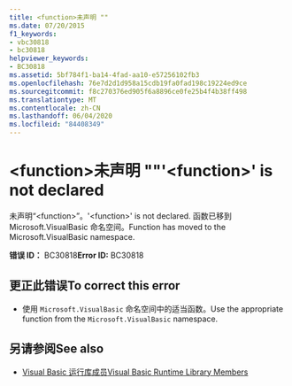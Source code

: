 ```yaml
---
title: <function>未声明 ""
ms.date: 07/20/2015
f1_keywords:
- vbc30818
- bc30818
helpviewer_keywords:
- BC30818
ms.assetid: 5bf784f1-ba14-4fad-aa10-e57256102fb3
ms.openlocfilehash: 76e7d2d1d958a15cdb19fa0fad198c19224ed9ce
ms.sourcegitcommit: f8c270376ed905f6a8896ce0fe25b4f4b38ff498
ms.translationtype: MT
ms.contentlocale: zh-CN
ms.lasthandoff: 06/04/2020
ms.locfileid: "84408349"
---
```

# <a name="function-is-not-declared"></a><span data-ttu-id="054a0-102">\<function>未声明 ""</span><span class="sxs-lookup"><span data-stu-id="054a0-102">'\<function>' is not declared</span></span>
<span data-ttu-id="054a0-103">未声明“\<function>”。</span><span class="sxs-lookup"><span data-stu-id="054a0-103">'\<function>' is not declared.</span></span> <span data-ttu-id="054a0-104">函数已移到 Microsoft.VisualBasic 命名空间。</span><span class="sxs-lookup"><span data-stu-id="054a0-104">Function has moved to the Microsoft.VisualBasic namespace.</span></span>  
  
 <span data-ttu-id="054a0-105">**错误 ID：** BC30818</span><span class="sxs-lookup"><span data-stu-id="054a0-105">**Error ID:** BC30818</span></span>  
  
## <a name="to-correct-this-error"></a><span data-ttu-id="054a0-106">更正此错误</span><span class="sxs-lookup"><span data-stu-id="054a0-106">To correct this error</span></span>  
  
- <span data-ttu-id="054a0-107">使用 `Microsoft.VisualBasic` 命名空间中的适当函数。</span><span class="sxs-lookup"><span data-stu-id="054a0-107">Use the appropriate function from the `Microsoft.VisualBasic` namespace.</span></span>  
  
## <a name="see-also"></a><span data-ttu-id="054a0-108">另请参阅</span><span class="sxs-lookup"><span data-stu-id="054a0-108">See also</span></span>

- [<span data-ttu-id="054a0-109">Visual Basic 运行库成员</span><span class="sxs-lookup"><span data-stu-id="054a0-109">Visual Basic Runtime Library Members</span></span>](../language-reference/runtime-library-members.md)
